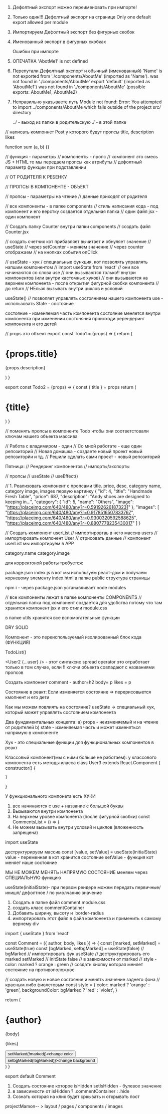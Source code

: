 1. Дефолтный экспорт можно переименовать при импорте!
2. Только один!!! Дефолтный экспорт на странице
   Only one default export allowed per module
3. Импортируем Дефолтный экспорт без фигурных скобок

4. Именованный экспорт в фигурных скобках

   Ошибки при импорте

5. ОПЕЧАТКА
   'AbotMe1' is not defined
6. Перепутали Дефолтный экспорт и обычный (именованный)
   'Name' is not exported from './components/AboutMe' (imported as 'Name').
   was not found in './components/AboutMe'
   export 'default' (imported as 'AboutMe1') was not found in './components/AboutMe' (possible exports: AboutMe1, AboutMe2)
7. Неправильно указываете путь
   Module not found: Error: You attempted to import ../components/AboutMe which falls outside of the project src/ directory

   ../ - выход из папки в родительскую
   ./ - в этой папке

// написать компоннет Post у которого будут пропсы title, description likes

function sum (a, b) {}

// функция - параметры
// компоненты - пропс
// компонент это смесь JS + HTML то мы передаем пропсы как атрибуты
// дефолтный параметр функции при подставлении

// ОТ РОДИТЕЛЯ К РЕБЕНКУ

// ПРОПСЫ В КОМПОНЕНТЕ - ОБЪЕКТ

// пропсы - параметры на чтение
// данные приходят от родителя

// все компоненты - в папке components
// стиль написания кода - под компонент и его верстку создается отдельная папка
// один файл jsx - один компонент

// Создать папку Counter внутри папки components
// создать файл Counter.jsx

// создать счетчик кот прибавляет вычитает и обнуляет значение
// useState
// через setCounter - меняем значение
// через counter отображаем
// на кнопках события onClick

// useState -
хук / специальные функция, кот позволять управлять напшим компонентом
// import useState from 'react'
// они все начинаются со слова use
// они вызываются только!! внутри компонентов (или внутри кастомных хуков)
// они вызываются на верхнем компонента - после открытия фигурной скобки компонента
// до return
// НЕльзя вызывать внутри циклов и условий

useState() // позволяет управлять состоянияем нашего компонента
use - использовать
State - состояние

состояние - изменяемая часть компонента
состояние меняется внутри компонента
при изменении состоняния происходи ререндеринг компонента и его детей

// props это объект
export const Todo1 = (props) => {
return (

<div>
<h1>{props.title}</h1>
<p>{props.description}</p>
</div>
)
}

export const Todo2 = (props) => {
const { title } = props
return (

<div>
<h1>{title}</h1>
</div>
)
}

// поменять пропсы в компоненте Todo чтобы они соответстовали ключам нашего объекта массива

// Работа с владимиром - один
// Со мной работате - еще один репозиторий
// Новая домашка - создаете новый проект новый репозиторйи и тд.
// Решили сделать сами проект - новый репозиторий

Пятница:
// Рендеринг компонентов
// импорты/экспорты

// пропсы
// useState
// useEffect()

// 1. Реализовать компонент с пропсами
title. price, desc, category name, category image, images первую картинку
{
"id": 4,
"title": "Handmade Fresh Table",
"price": 687,
"description": "Andy shoes are designed to keeping in...",
"category": {
"id": 5,
"name": "Others",
"image": "https://placeimg.com/640/480/any?r=0.591926261873231"
},
"images": [
"https://placeimg.com/640/480/any?r=0.9178516507833767",
"https://placeimg.com/640/480/any?r=0.9300320592588625",
"https://placeimg.com/640/480/any?r=0.8807778235430017"
]
}

// Создать компонент userList
// импортировтаь в него массив users
// импортировать компонент User
// отрисовать данные
// компонент userList мы импортируем в APP

category.name
category.image

для корректоной работы требуется:

package.json
index.js в кот мы используем реакт-дом и получаем корневому элементу
index.html в папке public структура страницы

npm i - через package.json устанавливает
node modules

// все компоненты лежат в папке компоненты COMPONENTS
// отдельная папка под компонент создается для удобства
потому что там хранится компонент jsx
и его стили module.css

в папке utils хранятся все вспомогательные функции

DRY
SOLID

Компонент - это переиспользуемый изолированный блок кода (ФУНКЦИЯ)

<TodoList /> TodoList()

<User2 {...user} /> - этот синтаксис spread operator
это отработает только в том случае, если !! ключи объекта совпадают с названиями пропсов

Создать компонент comment - author=h2 body= p likes = p

Состояние в реакт:
Если изменяется состояние => перерисовыется кмопнент и его дети

Как мы можем повлиять на состояние?
useState -> специальный хук, который может управлять состоянием компонента

Два фундаментальных концепта:
a) props - неизменяемый и на чтение от родителей
b) state - изменяемая часть и может изменяться напрямую в компоненте

Хук - это специальные функции для функциональных компонентов в реакт

Классовый компонент(мы с ними больше не работаем):
у классового компонента есть методы класса
class User3 extends React.Component {
constructor() {

    }

}

У функционального компонета есть ХУКИ

1. все начинаются с use + название с большой буквы
2. Вызываются внутри компонента
3. На верхнем уровне компонента (после фигурной скобки)
   const CommentsList = () => {
4. Не можем вызывать внутри условий и циклов (вложенность запрещена)

import useState

деструктурируем массив
const [value, setValue] = useState(initialState)
value - переменная в кот хранится состояние
setValue - функция кот меняет наше состояние

МЫ НЕ МОЖЕМ МЕНЯТЬ НАПРЯМУЮ СОСТОЯНИЕ
меняем через СПЕЦИАЛЬНУЮ функцию

useState(initialState)- при первом рендере можем передать первичные/инишл/ дефолтное / по умолчанию значение

1. Создать в папке файл comment.module.css
2. создать класс commentContainer
3. Добавить ширину, высоту и  border-radius
4. импортировать этот файл в файл компонента и применить к самому вернему div

import { useState } from 'react'

const Comment = ({ author, body, likes }) => {
const [marked, setMarked] = useState(true)
const [bgMarked, setbgMarked] = useState(false)
// bgMarked
// импортировать фук useState
// деструктурировать его marked setMarked
// initState false
// в зависимости от marked
// style - color: marked ? orange : green
// создать кнопку которая меняет состояние на противоположное

// создать новую и новое состояние и менять значение заднего фона
// красным либо фиолетовым
const style = {
color: marked ? 'orange' : 'green',
backgroundColor: bgMarked ? 'red' : 'violet',
}

return (

<div style={style} className="">
<h1>{author}</h1>
<p>{body}</p>
<p>{likes}</p>
<button onClick={() => setMarked(!marked)}>change color</button>
<button onClick={() => setbgMarked(!bgMarked)}>change background</button>
</div>
)
}

export default Comment

1. Создать состояние которое isHidden setIsHidden - булевое значение
2. в зависимости от isHidden ? .commentContainer : .hide
3. Сознать которая на клик будет сркывать и открывать пост

projectMamon-- > layout / pages / components / images
